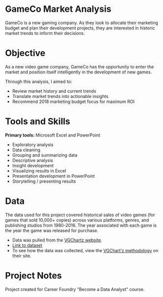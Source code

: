 # GameCo Market Analysis
GameCo is a new gaming company. As they look to allocate their marketing budget and plan their development projects, they are interested in historic market trends to inform their decisions.

# Objective
As a new video game company, GameCo has the opportunity to enter the market and position itself intelligently in the development of new games.

Through this analysis, I aimed to:
- Review market history and current trends
- Translate market trends into actionable insights
- Recommend 2018 marketing budget focus for maximum ROI

# Tools and Skills
**Primary tools:** Microsoft Excel and PowerPoint
- Exploratory analysis
- Data cleaning
- Grouping and summarizing data
- Descriptive analysis
- Insight development
- Visualizing results in Excel
- Presentation development in PowerPoint
- Storytelling / presenting results

# Data
The data used for this project covered historical sales of video games (for games that sold 10,000+ copies) across various platforms, genres, and publishing studios from 1980-2016. The year associated with each game is the year the game was released for purchase.

- Data was pulled from the [VGChartz website](http://www.vgchartz.com/).
- [Link to dataset](https://images.careerfoundry.com/public/courses/intro-to-data/E1/vgsales.xlsx)
- To see how the data was collected, view the [VGChart’z methodology](http://vgchartz.com/methodology.php) on their site.

# Project Notes
Project created for Career Foundry "Become a Data Analyst" course.
